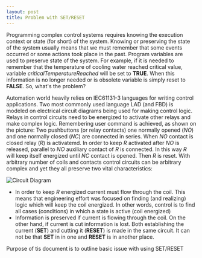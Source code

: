 ```yaml
---
layout: post
title: Problem with SET/RESET
---
```


Programming complex control systems requires knowing the execution context or state (for short) of the system. Knowing or preserving the state of the system usually means that we must remember that some events occurred or some actions took place in the past. Program variables are used to preserve state of the system. For example, if it is needed to remember that the temperature of cooling water reached critical value, variable _criticalTemperatureReached_ will be set to __TRUE__. When this information is no longer needed or is obsolete variable is simply reset to __FALSE__. So, what's the problem?

Automation world heavily relies on IEC61131-3 languages for writing control applications. Two most commonly used language LAD (and FBD) is modeled on electrical circuit diagrams being used for making control logic. Relays in control circuits need to be energized to activate other relays and make complex logic. Remembering user command is achieved, as shown on the picture: Two pushbuttons (or relay contacts) one normally opened (_NO_) and one normally closed (_NC_) are connected in series. When _NO_ contact is closed relay (_R_) is activatemd. In order to keep _R_ activated after _NO_ is released, parallel to _NO_ auxiliary contact of _R_ is connected. In this way _R_ will keep itself energized until _NC_ contact is opened. Then _R_ is reset. With arbitrary number of coils and contacts control circuits can be arbitrary complex and yet they all preserve two vital characteristics:

![Circuit Diagram](D:\Work\GitHub\code4plc.github.io\media\circuit_diagram.png)

- In order to keep _R_ energized current must flow through the coil. This means that engineering effort was focused on finding (and realizing) logic which will keep the coil energized. In other words, control is to find all cases (conditions) in which a state is active (coil energized)
- Information is preserved if current is flowing through the coil. On the other hand, if current is cut information is lost. Both establishing the current (__SET__) and cutting it (__RESET__) is made in the same circuit. It can not be that __SET__ in in one and __RESET__ is in another place.



Purpose of tis document is to outline basic issue with using SET/RESET 


